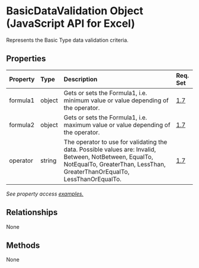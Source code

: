 # BasicDataValidation Object (JavaScript API for Excel)

Represents the Basic Type data validation criteria.

## Properties

| Property	   | Type	|Description| Req. Set|
|:---------------|:--------|:----------|:----|
|formula1|object|Gets or sets the Formula1, i.e. minimum value or value depending of the operator.|[1.7](../requirement-sets/excel-api-requirement-sets.md)|
|formula2|object|Gets or sets the Formula1, i.e. maximum value or value depending of the operator.|[1.7](../requirement-sets/excel-api-requirement-sets.md)|
|operator|string|The operator to use for validating the data. Possible values are: Invalid, Between, NotBetween, EqualTo, NotEqualTo, GreaterThan, LessThan, GreaterThanOrEqualTo, LessThanOrEqualTo.|[1.7](../requirement-sets/excel-api-requirement-sets.md)|

_See property access [examples.](#property-access-examples)_

## Relationships
None


## Methods
None


